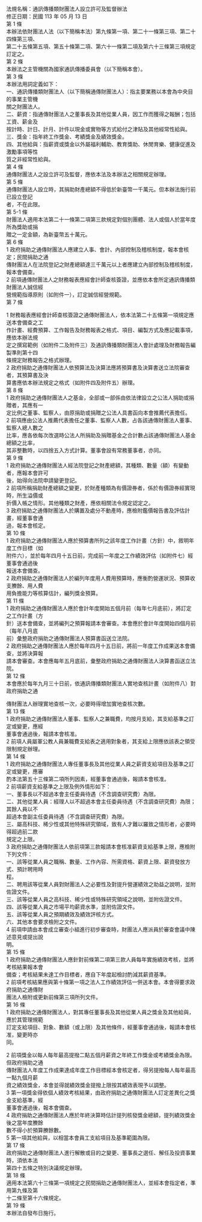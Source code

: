 法規名稱：通訊傳播類財團法人設立許可及監督辦法  
修正日期：民國 113 年 05 月 13 日  
第 1 條  
本辦法依財團法人法（以下簡稱本法）第九條第一項、第二十一條第三項、第二十四條第三項、  
第二十五條第五項、第五十條第二項、第六十一條第二項及第六十三條第三項規定訂定之。  
第 2 條  
本辦法之主管機關為國家通訊傳播委員會（以下簡稱本會）。  
第 3 條  
本辦法用詞定義如下：  
一、通訊傳播類財團法人（以下簡稱通傳財團法人）：指主要業務以本會為中央目的事業主管機  
關之財團法人。  
二、薪資：指通傳財團法人之董事長及其他從業人員，因工作而獲得之報酬；包括工資、薪金及  
按計時、計日、計月、計件以現金或實物等方式給付之津貼及其他經常性給與。  
三、獎金：指年終工作獎金、考績獎金及績效獎金。  
四、其他給與：指薪資或獎金以外屬福利輔助、教育獎助、休閒育樂、健康促進及激勵事項等性  
質之非經常性給與。  
第 4 條  
通傳財團法人之設立許可及監督，應依本法及本辦法之相關規定辦理。  
第 5 條  
通傳財團法人設立時，其捐助財產總額不得低於新臺幣一千萬元。但本辦法施行前已設立登記  
者，不在此限。  
第 5-1 條  
財團法人適用本法第二十一條第二項第三款規定對個別團體、法人或個人於當年度所為獎助或捐  
贈之一定金額，為新臺幣五十萬元。  
第 6 條  
1 政府捐助之通傳財團法人應建立人事、會計、內部控制及稽核制度，報本會核定；民間捐助之通  
傳財團法人在法院登記之財產總額達三千萬元以上者應建立內部控制及稽核制度，報本會備查。  
2 前項通傳財團法人之財務報表應經會計師查核簽證，並應依本會所定通訊傳播類財團法人誠信經  
營規範指導原則（如附件一），訂定誠信經營規範。  
第 7 條  


1 財務報表應經會計師查核簽證之通傳財團法人，依本法第二十五條第一項規定應送本會備查之工  
作計畫、經費預算、工作報告及財務報表之格式、項目、編製方式及應記載事項，應依本辦法規  
定之撰寫範例（如附件二及附件三）及通訊傳播類財團法人會計處理及財務報告編製準則第十四  
條規定財務報告之格式辦理。  
2 政府捐助之通傳財團法人依預算法及決算法應將預算書及決算書送立法院審查者，其預算書及決  
算書應依本辦法規定之格式（如附件四及附件五）辦理。  
第 8 條  
1 政府捐助之通傳財團法人之基金，全部或一部係由依法律設立之公法人捐助或捐贈者，其應有一  
定比例之董事、監察人，由原捐助或捐贈之公法人具書函向本會推薦代表擔任。  
2 前項應由公法人推薦代表擔任之董事、監察人人數，占各該通傳財團法人董事、監察人總人數之  
比率，應各依每次改選時公法人所捐助及捐贈基金之合計數占該通傳財團法人基金總額之比率，  
其非整數時，以四捨五入方式計算。董事會設有常務董事者，亦同。  
第 9 條  
1 政府捐助之通傳財團法人經法院登記之財產總額，其種類、數量（額）有變動者，應報本會許可  
後，始得向法院申請變更登記。  
2 前項所稱捐助財產總額之變更，於財產種類為有價證券者，係於有價證券經實現時，所生溢價或  
折價入帳之情形。其他種類之財產，應依相關法令規定認定之。  
3 政府捐助之通傳財團法人於購置及處分不動產時，應檢附鑑價報告書及評估計畫，經董事會通  
過，報本會核定。  
第 10 條  
1 政府捐助之通傳財團法人應於預算書所列之該年度工作計畫（方針）中，敘明年度工作目標（如  
附件六），並於每年四月十五日前，完成前一年度之工作績效評估（如附件七）經董事會通過後  
報送本會備查。  
2 政府捐助之通傳財團法人於編列年度用人費用預算時，應衡酌營運狀況、預算收支賸餘、用人費  
用負擔能力等核算估計，編列獎金預算。  
第 11 條  
1 政府捐助之通傳財團法人應於會計年度開始五個月前（每年七月底前），將訂定之工作計畫（方  
針）送本會備查，並將編列之預算報請本會審查。本會應於會計年度開始四個月前（每年八月底  
前）彙整政府捐助之通傳財團法人預算書函送立法院。  
2 政府捐助之通傳財團法人應於每年四月十五日前，將前一年度工作成果送本會備查，並將決算報  
請本會審查。本會應每年五月底前，彙整政府捐助之通傳財團法人決算書函送立法院。  
第 12 條  
本會應於每年九月三十日前，依通訊傳播類財團法人實地查核計畫（如附件八）對政府捐助之通  


傳財團法人辦理實地查核一次，必要時得增加實地查核次數。  
第 13 條  
1 政府捐助之通傳財團法人董事、監察人之兼職費，均按月支給，其支給基準之訂定或變更，應經  
董事會通過後，報請本會核准。  
2 前項人員屬軍公教人員兼職費支給表之適用對象者，其支給上限應依該表之領受限制規定辦理。  
第 14 條  
1 政府捐助之通傳財團法人專任董事長及其他從業人員之薪資支給項目及基準之訂定或變更，應審  
酌本法第五十三條第二項所列因素，經董事會通過後，報請本會核准。  
2 前項薪資支給基準之上限及例外情形如下：  
一、董事長以不超過本會主任委員待遇（不含調查研究費）為限。  
二、其他從業人員：經理人以不超過本會主任委員待遇（不含調查研究費）為限；其餘人員以不  
超過本會副主任委員待遇（不含調查研究費）為限。  
三、屬高科技、稀少性或其他特殊研究領域，致有人才難以羅致之情形者，必要時得超過前二款  
規定之上限。  
3 政府捐助之通傳財團法人依前項第三款報請本會核准薪資支給基準上限，應檢附下列文件：  
一、該等從業人員之職稱、數量、工作內容、所需資格、薪資上限、薪資發放方式、預計聘用時  
程。  
二、聘用該等從業人員對財團法人之必要性及對提升營運績效之助益之說明，並附佐證文件。  
三、該等從業人員之高科技、稀少性或特殊研究領域之說明，並附佐證文件。  
四、該等從業人員之市場平均薪資水準，並附佐證文件。  
五、該等從業人員之預期績效及績效評核方式。  
六、其他本會要求檢附之文件。  
4 前項申請由本會成立審查小組進行初步審查時，財團法人應派員於審查會議中陳述意見或提出說  
明。  
第 15 條  
1 政府捐助之通傳財團法人應針對前條第二項第三款人員每年實施績效考核，並將考核結果報本會  
備查；考核結果未達工作目標者，應自下年度起檢討酌減其薪資基準。  
2 前項考核結果應與第十條第一項之法人工作績效評估一併送本會。本會得要求政府捐助之通傳財  
團法人檢附或更新前條第三項所列文件。  
第 16 條  
1 政府捐助之通傳財團法人，對其專任董事長及其他從業人員之獎金及其他給與，應於其管理規範  
訂定支給項目、對象、數額（或上限）及其他條件，經董事會通過後，報請本會核准，變更時亦  
同。  


2 前項獎金以每人每年最高提撥二點五個月薪資之年終工作獎金或考績獎金為限。但政府捐助之通  
傳財團法人年度工作成果達成年度工作目標經本會核定者，得另提撥每人每年最高一點九個月薪  
資之績效獎金，本會並得就績效獎金提撥上限按其績效表現予以調整。  
3 第一項獎金得依個人績效考核結果，由政府捐助之通傳財團法人訂定差異化之獎金支給基準，經  
董事會通過後，報本會備查。  
4 政府捐助之通傳財團法人應於年終決算時估計提列核發獎金總額，提列績效獎金後之當年度賸餘  
數不得小於預算賸餘數。  
5 第一項其他給與，以相當本會員工支給項目及基準範圍為限。  
第 17 條  
政府捐助之通傳財團法人進行解散或目的之變更、董事長之選任、解任及投資事業時，須依本法  
第四十五條之特別決議規定辦理。  
第 18 條  
適用本法第六十三條第一項規定之民間捐助之通傳財團法人，並經本會指定者，準用第九條及第  
十二條至第十六條規定。  
第 19 條  
本辦法自發布日施行。  


